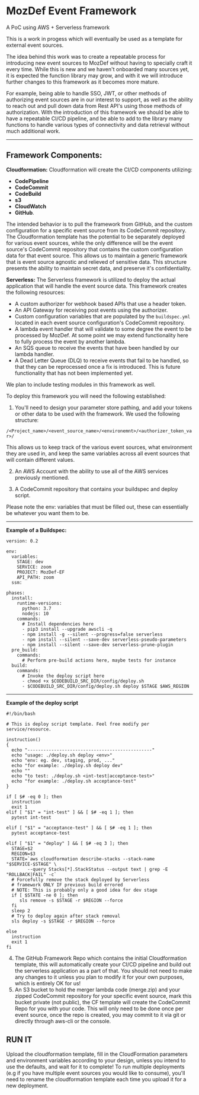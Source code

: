 # MozDef Event Framework

A PoC using AWS + Serverless framework

This is a work in progess which will eventually be used as a template for external event sources.

The idea behind this work was to create a repeatable process for introducing new event sources to MozDef without having to specially craft it every time. While this is new and we haven't onboarded many sources yet, it is expected the function library may grow, and with it we will introduce further changes to this framework as it becomes more mature. 

For example, being able to handle SSO, JWT, or other methods of authorizing event sources are in our interest to support, as well as the ability to reach out and pull down data from Rest API's using those methods of authorization. With the introduction of this framework we should be able to have a repeatable CI/CD pipeline, and be able to add to the library many functions to handle various types of connectivity and data retrieval without much additional work.
___
## Framework Components:

__Cloudformation:__ Cloudformation will create the CI/CD components utilizing:
- __CodePipeline__
- __CodeCommit__
- __CodeBuild__
- __s3__
- __CloudWatch__
- __GitHub__.

The intended behavior is to pull the framework from GitHub, and the custom configuration for a specific event source from its CodeCommit repository. The Cloudformation template has the potential to be separately deployed for various event sources, while the only difference will be the event source's CodeCommit repository that contains the custom configuration data for that event source. This allows us to maintain a generic framework that is event source agnostic and relieved of sensitive data. This structure presents the ability to maintain secret data, and preserve it's confidentiality.

__Serverless:__ The Serverless framework is utilized to deploy the actual application that will handle the event source data. This framework creates the following resources:
 - A custom authorizer for webhook based APIs that use a header token.
 - An API Gateway for receiving post events using the authorizer.
 - Custom configuration variables that are populated by the `buildspec.yml` located in each event source configuration's CodeCommit repository.
 - A lambda event handler that will validate to some degree the event to be processed by MozDef. At some point we may extend functionality here to fully process the event by another lambda.
 - An SQS queue to receive the events that have been handled by our lambda handler.
 - A Dead Letter Queue (DLQ) to receive events that fail to be handled, so that they can be reprocessed once a fix is introduced. This is future functionality that has not been implemented yet.

We plan to include testing modules in this framework as well.

To deploy this framework you will need the following established:

1. You'll need to design your parameter store pathing, and add your tokens or other data to be used with the framework. We used the following structure:

`/<Project_name>/<event_source_name>/<environemnt>/<authorizer_token_var>/`

This allows us to keep track of the various event sources, what environment they are used in, and keep the same variables across all event sources that will contain different values.

2. An AWS Account with the ability to use all of the AWS services previously mentioned.

3. A CodeCommit repository that contains your buildspec and deploy script.

Please note the env: variables that must be filled out, these can essentially be whatever you want them to be.
___

__Example of a Buildspec:__

```
version: 0.2 
 
env:  
  variables: 
    STAGE: dev 
    SERVICE: zoom 
    PROJECT: MozDef-EF 
    API_PATH: zoom 
  ssm: 
 
phases: 
  install: 
    runtime-versions: 
      python: 3.7 
      nodejs: 10 
    commands: 
      # Install dependencies here 
      - pip3 install --upgrade awscli -q 
      - npm install -g --silent --progress=false serverless 
      - npm install --silent --save-dev serverless-pseudo-parameters 
      - npm install --silent --save-dev serverless-prune-plugin 
  pre_build: 
    commands: 
      # Perform pre-build actions here, maybe tests for instance 
  build: 
    commands: 
      # Invoke the deploy script here 
      - chmod +x $CODEBUILD_SRC_DIR/config/deploy.sh 
      - $CODEBUILD_SRC_DIR/config/deploy.sh deploy $STAGE $AWS_REGION 
```

___    

**Example of the deploy script**

```
#!/bin/bash     
 
# This is deploy script template. Feel free modify per service/resource. 
   
instruction()   
{   
  echo "-----------------------------------------------"   
  echo "usage: ./deploy.sh deploy <env>"   
  echo "env: eg. dev, staging, prod, ..."   
  echo "for example: ./deploy.sh deploy dev"   
  echo ""   
  echo "to test: ./deploy.sh <int-test|acceptance-test>"   
  echo "for example: ./deploy.sh acceptance-test"   
}  
  
if [ $# -eq 0 ]; then 
  instruction   
  exit 1   
elif [ "$1" = "int-test" ] && [ $# -eq 1 ]; then 
  pytest int-test   
   
elif [ "$1" = "acceptance-test" ] && [ $# -eq 1 ]; then 
  pytest acceptance-test   
   
elif [ "$1" = "deploy" ] && [ $# -eq 3 ]; then 
  STAGE=$2   
  REGION=$3 
  STATE=`aws cloudformation describe-stacks --stack-name "$SERVICE-$STAGE" \ 
        --query Stacks[*].StackStatus --output text | grep -E "ROLLBACK|FAIL" -c` 
  # Forcefully remove the stack deployed by Serverless   
  # framework ONLY IF previous build errored  
  # NOTE: This is probably only a good idea for dev stage  
  if [ $STATE -ne 0 ]; then 
     sls remove -s $STAGE -r $REGION --force 
  fi   
  sleep 2  
  # Try to deploy again after stack removal  
  sls deploy -s $STAGE -r $REGION --force 
 
else   
  instruction   
  exit 1   
fi  
```
4. The GitHub Framework Repo which contains the initial Cloudformation template, this will automatically create your CI/CD pipeline and build out the serverless application as a part of that. You should not need to make any changes to it unless you plan to modify it for your own purposes, which is entirely OK for us!
5. An S3 bucket to hold the merger lambda code (merge.zip) and your zipped CodeCommit repository for your specific event source, mark this bucket private (not public), the CF template will create the CodeCommit Repo for you with your code. This will only need to be done once per event source, once the repo is created, you may commit to it via git or directly through aws-cli or the console.

## RUN IT
Upload the cloudformation template, fill in the CloudFormation parameters and environment variables according to your design, unless you intend to use the defaults, and wait for it to complete!
To run multiple deployments (e.g if you have multiple event sources you would like to consume), you'll need to rename the cloudformation template each time you upload it for a new deployment.